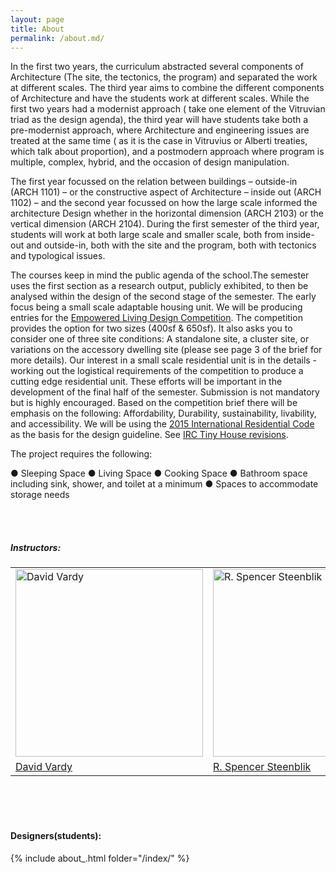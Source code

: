 ```yaml
---
layout: page
title: About
permalink: /about.md/
---
```


In the first two years, the curriculum abstracted several components of Architecture (The site, the tectonics, the program) and separated the work at different scales. The third year aims to combine the different components of Architecture and have the students work at different scales. While the first two years had a modernist approach ( take one element of the Vitruvian triad as the design agenda), the third year will have students take both a pre-modernist approach, where Architecture and engineering issues are treated at the same time ( as it is the case in Vitruvius or Alberti treaties, which talk about proportion), and a postmodern approach where program is multiple, complex, hybrid, and the occasion of design manipulation.

The first year focussed on the relation between buildings – outside-in (ARCH 1101) – or the constructive aspect of Architecture – inside out (ARCH 1102) – and the second year focussed on how the large scale informed the architecture Design whether in the horizontal dimension (ARCH 2103) or the vertical dimension (ARCH 2104). During the first semester of the third year, students will work at both large scale and smaller scale, both from inside-out and outside-in, both with the site and the program, both with tectonics and typological issues.

The courses keep in mind the public agenda of the school.The semester uses the first section as a research output, publicly exhibited, to then be analysed within the design of the second stage of the semester. The early focus being a small scale adaptable housing unit. We will be producing entries for the [Empowered Living Design Competition](https://aiautah.submittable.com/submit/080ccac9-449e-4105-b45a-22a543a2ee2b/empowered-living-design-competition-registration). The competition provides the option for two sizes (400sf & 650sf). It also asks you to consider one of three site conditions: A standalone site, a cluster site, or variations on the accessory dwelling site (please see page 3 of the brief for more details). Our interest in a small scale residential unit is in the details - working out the logistical requirements of the competition to produce a cutting edge residential unit. These efforts will be important in the development of the final half of the semester. Submission is not mandatory but is highly encouraged. Based on the competition brief there will be emphasis on the following: Affordability, Durability, sustainability, livability, and accessibility. We will be using the [2015 International Residential Code](https://up.codes/viewer/utah/irc-2015) as the basis for the design guideline. See [IRC Tiny House revisions](https://up.codes/viewer/utah/irc-2015/chapter/new_Q/tiny-houses#new_Q).

The project requires the following:

● Sleeping Space
● Living Space
● Cooking Space
● Bathroom space including sink, shower, and toilet at a minimum
● Spaces to accommodate storage needs




<br><br>
##### Instructors:

<table style="width:100%; border-collapse: collapse; border: none;">
  <tr style="border: none;">
    <td style="border: none;">
        <a href="http://design.wku.edu.cn/"><img alt="David Vardy" src="https://raw.githubusercontent.com/KeanMGC/2021fall3yr-studio/master/assets/dvardy.jpg" width="300" ></td>
        <td style="border: none;"><a href="http://phi.archi/"><img alt="R. Spencer Steenblik" src="https://raw.githubusercontent.com/KeanMGC/2021fall3yr-studio/master/assets/20210510RSSbw.png" width="300" ></td>
        </tr>
    <tr style="border: none;">
        <td style="border: none;"><a href="http://design.wku.edu.cn/">David Vardy</a></td>
        <td style="border: none;"><a href="http://phi.archi/">R. Spencer Steenblik</a></td>
  </tr>
 </table>

  <br><br><br>

#### Designers(students):

{% include about_.html folder="/index/" %}

[comment]: <> (please refer to _incluedes/about_.html to add your photo)
